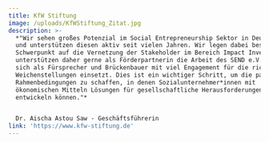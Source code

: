 ```yaml
---
title: KfW Stiftung
image: /uploads/KfWStiftung_Zitat.jpg
description: >-
  *"Wir sehen großes Potenzial im Social Entrepreneurship Sektor in Deutschland
  und unterstützen diesen aktiv seit vielen Jahren. Wir legen dabei besonderen
  Schwerpunkt auf die Vernetzung der Stakeholder im Bereich Impact Investing und
  unterstützen daher gerne als Förderpartnerin die Arbeit des SEND e.V., der
  sich als Fürsprecher und Brückenbauer mit viel Engagement für die richtigen
  Weichenstellungen einsetzt. Dies ist ein wichtiger Schritt, um die passenden
  Rahmenbedingungen zu schaffen, in denen Sozialunternehmer*innen mit
  ökonomischen Mitteln Lösungen für gesellschaftliche Herausforderungen
  entwickeln können."* 


  Dr. Aischa Astou Saw - Geschäftsführerin
link: 'https://www.kfw-stiftung.de'
---
```


